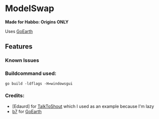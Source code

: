 # ModelSwap
**Made for Habbo: Origins ONLY**

Uses [GoEarth](https://github.com/xabbo/goearth)

## Features

### Known Issues

### Buildcommand used:
`go build -ldflags -H=windowsgui`

### Credits:
- [Edaurd] for [TalkToShout](https://github.com/Edaurd/TalkToShout) which I used as an example because I'm lazy
- [b7](https://github.com/b7c) for [GoEarth](https://github.com/xabbo/goearth)
